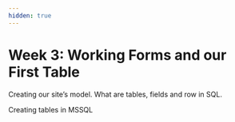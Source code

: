 ```yaml
---
hidden: true
---
```


# Week 3: Working Forms and our First Table

Creating our site’s model. What are tables, fields and row in SQL.

Creating tables in MSSQL
